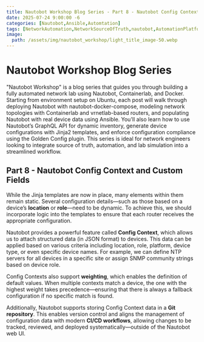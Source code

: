 ```yaml
---
title: Nautobot Workshop Blog Series - Part 8 - Nautobot Config Context and Custom Fields
date: 2025-07-24 9:00:00 -6
categories: [Nautobot,Ansible,Automtation]
tags: [NetworkAutomation,NetworkSourceOfTruth,nautobot,AutomationPlatform,NautobotTutorials]
image:
  path: /assets/img/nautobot_workshop/light_title_image-50.webp
---
```


# Nautobot Workshop Blog Series
"Nautobot Workshop" is a blog series that guides you through building a fully automated network lab using Nautobot, Containerlab, and Docker. Starting from environment setup on Ubuntu, each post will walk through deploying Nautobot with nautobot-docker-compose, modeling network topologies with Containerlab and vrnetlab-based routers, and populating Nautobot with real device data using Ansible. You'll also learn how to use Nautobot’s GraphQL API for dynamic inventory, generate device configurations with Jinja2 templates, and enforce configuration compliance using the Golden Config plugin. This series is ideal for network engineers looking to integrate source of truth, automation, and lab simulation into a streamlined workflow.

## Part 8 - Nautobot Config Context and Custom Fields

While the Jinja templates are now in place, many elements within them remain static. Several configuration details—such as those based on a device’s **location** or **role**—need to be dynamic. To achieve this, we should incorporate logic into the templates to ensure that each router receives the appropriate configuration.

Nautobot provides a powerful feature called **Config Context**, which allows us to attach structured data (in JSON format) to devices. This data can be applied based on various criteria including location, role, platform, device type, or even specific device names. For example, we can define NTP servers for all devices in a specific site or assign SNMP community strings based on device role.

Config Contexts also support **weighting**, which enables the definition of default values. When multiple contexts match a device, the one with the highest weight takes precedence—ensuring that there is always a fallback configuration if no specific match is found.

Additionally, Nautobot supports storing Config Context data in a **Git repository**. This enables version control and aligns the management of configuration data with modern **CI/CD workflows**, allowing changes to be tracked, reviewed, and deployed systematically—outside of the Nautobot web UI.

### 